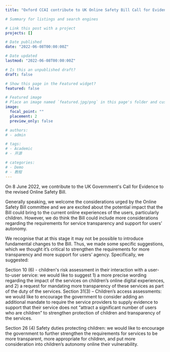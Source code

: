 ```yaml
---
title: "Oxford CCAI contribute to UK Online Safety Bill Call for Evidence"

# Summary for listings and search engines

# Link this post with a project
projects: []

# Date published
date: "2022-06-08T00:00:00Z"

# Date updated
lastmod: "2022-06-08T00:00:00Z"

# Is this an unpublished draft?
draft: false

# Show this page in the Featured widget?
featured: false

# Featured image
# Place an image named `featured.jpg/png` in this page's folder and customize its options here.
image:
  focal_point: ""
  placement: 2
  preview_only: false

# authors:
# - admin

# tags:
# - Academic
# - 开源

# categories:
# - Demo
# - 教程
---
```


On 8 June 2022, we contribute to the UK Government's Call for Evidence to the revised Online Safety Bill.

Generally speaking, we welcome the considerations urged by the Online Safety Bill committee and we are excited about the potential impact that the Bill could bring to the current online experiences of the users, particularly children. However, we do think the Bill could include more considerations regarding the requirements for service transparency and support for users’ autonomy.

We recognise that at this stage it may not be possible to introduce fundamental changes to the Bill. Thus, we made some specific suggestions, which we thought it’s critical to strengthen the requirements for more transparency and more support for users’ agency. Specifically, we suggested:

Section 10 (6) - children's risk assessment in their interaction with a user-to-user service: we would like to suggest 1) a more precise wording regarding the impact of the services on children’s online digital experiences, and 2) a request for mandating more transparency of these services as part of the duty of the services.
Section 31(3) – Children’s access assessments: we would like to encourage the government to consider adding an additional mandate to require the service providers to supply evidence to support that their service does not “attract a significant number of users who are children” to strengthen protection of children and transparency of the services.

Section 26 (4) Safety duties protecting children: we would like to encourage the government to further strengthen the requirements for services to be more transparent, more appropriate for children, and put more consideration into children’s autonomy online their vulnerability.
